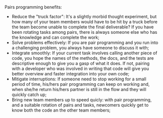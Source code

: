Pairs programming benefits:

- Reduce the "truck factor": It's a slightly morbid thought experiment, but how many of your team members would have to be hit by a truck before the team become unable to complete the final deliverable? If you have been rotating tasks among pairs, there is always someone else who has the knowledge and can complete the work;
- Solve problems effectively: If you are pair programming and you run into a challenging problem, you always have someone to discuss it with;
- Integrate smoothly: If your current task involves calling another piece of code, you hope the names of the methods, the docs, and the tests are descriptive enough to give you a gasp of what it does. If not, pairing with a developer who was involved in writing that code will give you better overview and faster integration into your own code;
- Mitigate interruptions: If someone need to stop working for a small period of time, his/hers pair programming can keep on working and, when she/he return his/hers partner is still in the flow and they will quickly catch up;
- Bring new team members up to speed quicly: with pair programming, and a suitable rotation of pairs and tasks, newcomers quickly get to know both the code an the other team members;